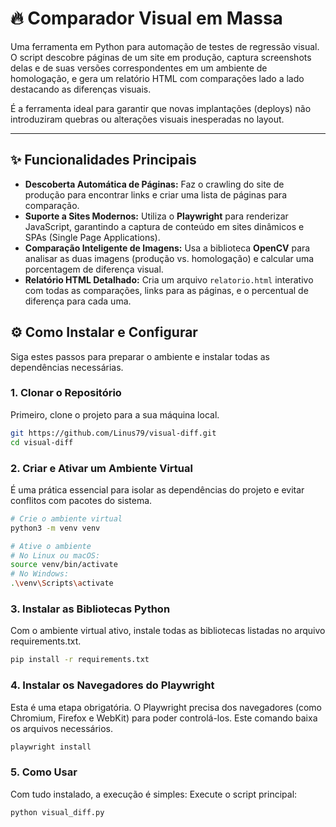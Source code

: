 # 🔥 Comparador Visual em Massa

Uma ferramenta em Python para automação de testes de regressão visual. O script descobre páginas de um site em produção, captura screenshots delas e de suas versões correspondentes em um ambiente de homologação, e gera um relatório HTML com comparações lado a lado destacando as diferenças visuais.

É a ferramenta ideal para garantir que novas implantações (deploys) não introduziram quebras ou alterações visuais inesperadas no layout.

---

## ✨ Funcionalidades Principais

-   **Descoberta Automática de Páginas:** Faz o crawling do site de produção para encontrar links e criar uma lista de páginas para comparação.
-   **Suporte a Sites Modernos:** Utiliza o **Playwright** para renderizar JavaScript, garantindo a captura de conteúdo em sites dinâmicos e SPAs (Single Page Applications).
-   **Comparação Inteligente de Imagens:** Usa a biblioteca **OpenCV** para analisar as duas imagens (produção vs. homologação) e calcular uma porcentagem de diferença visual.
-   **Relatório HTML Detalhado:** Cria um arquivo `relatorio.html` interativo com todas as comparações, links para as páginas, e o percentual de diferença para cada uma.

## ⚙️ Como Instalar e Configurar

Siga estes passos para preparar o ambiente e instalar todas as dependências necessárias.

### 1. Clonar o Repositório
Primeiro, clone o projeto para a sua máquina local.
```sh
git https://github.com/Linus79/visual-diff.git
cd visual-diff
```

### 2. Criar e Ativar um Ambiente Virtual
É uma prática essencial para isolar as dependências do projeto e evitar conflitos com pacotes do sistema.
```sh
# Crie o ambiente virtual
python3 -m venv venv

# Ative o ambiente
# No Linux ou macOS:
source venv/bin/activate
# No Windows:
.\venv\Scripts\activate
```

### 3. Instalar as Bibliotecas Python
Com o ambiente virtual ativo, instale todas as bibliotecas listadas no arquivo requirements.txt.
```sh
pip install -r requirements.txt
```

### 4. Instalar os Navegadores do Playwright
Esta é uma etapa obrigatória. O Playwright precisa dos navegadores (como Chromium, Firefox e WebKit) para poder controlá-los. Este comando baixa os arquivos necessários.
```sh
playwright install
```

### 5. Como Usar
Com tudo instalado, a execução é simples:
Execute o script principal:
```sh
python visual_diff.py
```